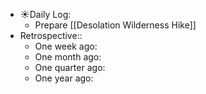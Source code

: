 - ☀️Daily Log:
    - Prepare [[Desolation Wilderness Hike]]
- Retrospective::
    - One week ago:
    - One month ago:
    - One quarter ago:
    - One year ago:
